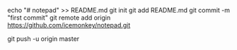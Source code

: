 echo "# notepad" >> README.md
git init
git add README.md
git commit -m "first commit"
git remote add origin https://github.com/icemonkey/notepad.git

git push -u origin master
